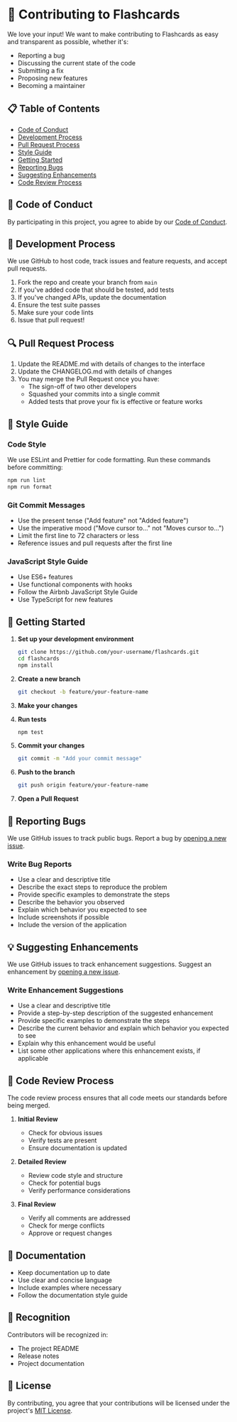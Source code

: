# 🤝 Contributing to Flashcards

We love your input! We want to make contributing to Flashcards as easy and transparent as possible, whether it's:

- Reporting a bug
- Discussing the current state of the code
- Submitting a fix
- Proposing new features
- Becoming a maintainer

## 📋 Table of Contents

- [Code of Conduct](#code-of-conduct)
- [Development Process](#development-process)
- [Pull Request Process](#pull-request-process)
- [Style Guide](#style-guide)
- [Getting Started](#getting-started)
- [Reporting Bugs](#reporting-bugs)
- [Suggesting Enhancements](#suggesting-enhancements)
- [Code Review Process](#code-review-process)

## 📜 Code of Conduct

By participating in this project, you agree to abide by our [Code of Conduct](CODE_OF_CONDUCT.md).

## 🔄 Development Process

We use GitHub to host code, track issues and feature requests, and accept pull requests.

1. Fork the repo and create your branch from `main`
2. If you've added code that should be tested, add tests
3. If you've changed APIs, update the documentation
4. Ensure the test suite passes
5. Make sure your code lints
6. Issue that pull request!

## 🔍 Pull Request Process

1. Update the README.md with details of changes to the interface
2. Update the CHANGELOG.md with details of changes
3. You may merge the Pull Request once you have:
   - The sign-off of two other developers
   - Squashed your commits into a single commit
   - Added tests that prove your fix is effective or feature works

## 🎨 Style Guide

### Code Style

We use ESLint and Prettier for code formatting. Run these commands before committing:

```bash
npm run lint
npm run format
```

### Git Commit Messages

- Use the present tense ("Add feature" not "Added feature")
- Use the imperative mood ("Move cursor to..." not "Moves cursor to...")
- Limit the first line to 72 characters or less
- Reference issues and pull requests after the first line

### JavaScript Style Guide

- Use ES6+ features
- Use functional components with hooks
- Follow the Airbnb JavaScript Style Guide
- Use TypeScript for new features

## 🚀 Getting Started

1. **Set up your development environment**
   ```bash
   git clone https://github.com/your-username/flashcards.git
   cd flashcards
   npm install
   ```

2. **Create a new branch**
   ```bash
   git checkout -b feature/your-feature-name
   ```

3. **Make your changes**

4. **Run tests**
   ```bash
   npm test
   ```

5. **Commit your changes**
   ```bash
   git commit -m "Add your commit message"
   ```

6. **Push to the branch**
   ```bash
   git push origin feature/your-feature-name
   ```

7. **Open a Pull Request**

## 🐛 Reporting Bugs

We use GitHub issues to track public bugs. Report a bug by [opening a new issue](https://github.com/your-username/flashcards/issues/new).

### Write Bug Reports

- Use a clear and descriptive title
- Describe the exact steps to reproduce the problem
- Provide specific examples to demonstrate the steps
- Describe the behavior you observed
- Explain which behavior you expected to see
- Include screenshots if possible
- Include the version of the application

## 💡 Suggesting Enhancements

We use GitHub issues to track enhancement suggestions. Suggest an enhancement by [opening a new issue](https://github.com/your-username/flashcards/issues/new).

### Write Enhancement Suggestions

- Use a clear and descriptive title
- Provide a step-by-step description of the suggested enhancement
- Provide specific examples to demonstrate the steps
- Describe the current behavior and explain which behavior you expected to see
- Explain why this enhancement would be useful
- List some other applications where this enhancement exists, if applicable

## 👀 Code Review Process

The code review process ensures that all code meets our standards before being merged.

1. **Initial Review**
   - Check for obvious issues
   - Verify tests are present
   - Ensure documentation is updated

2. **Detailed Review**
   - Review code style and structure
   - Check for potential bugs
   - Verify performance considerations

3. **Final Review**
   - Verify all comments are addressed
   - Check for merge conflicts
   - Approve or request changes

## 📝 Documentation

- Keep documentation up to date
- Use clear and concise language
- Include examples where necessary
- Follow the documentation style guide

## 🎉 Recognition

Contributors will be recognized in:
- The project README
- Release notes
- Project documentation

## 📄 License

By contributing, you agree that your contributions will be licensed under the project's [MIT License](LICENSE.md). 